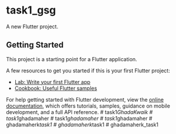 # task1_gsg

A new Flutter project.

## Getting Started

This project is a starting point for a Flutter application.

A few resources to get you started if this is your first Flutter project:

- [Lab: Write your first Flutter app](https://docs.flutter.dev/get-started/codelab)
- [Cookbook: Useful Flutter samples](https://docs.flutter.dev/cookbook)

For help getting started with Flutter development, view the
[online documentation](https://docs.flutter.dev/), which offers tutorials,
samples, guidance on mobile development, and a full API reference.
#   t a s k 1 _ G h a d a K w a i k  
 #   t a s k 1 _ g h a d a m a h e r  
 #   t a s k 1 _ g h a d a m a h e r  
 #   t a s k 1 _ g h a d a m a h e r  
 #   g h a d a m a h e r k _ t a s k 1  
 #   g h a d a m a h e r k _ t a s k 1  
 #   g h a d a m a h e r k _ t a s k 1  
 